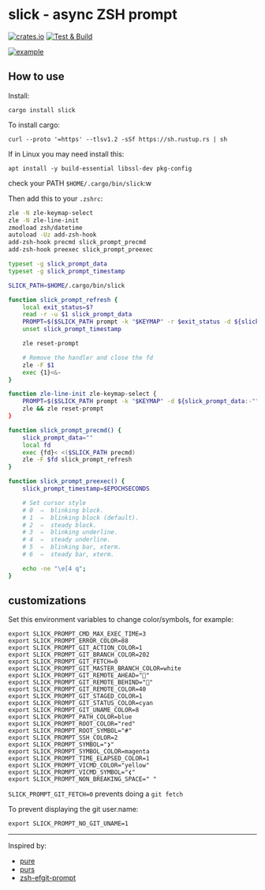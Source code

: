 # slick - async ZSH prompt

[![crates.io](https://img.shields.io/crates/v/slick.svg)](https://crates.io/crates/slick)
[![Test & Build](https://github.com/nbari/slick/actions/workflows/build.yml/badge.svg)](https://github.com/nbari/slick/actions/workflows/build.yml)

[![example](https://img.youtube.com/vi/ZFQ2bykpm6s/0.jpg)](https://www.youtube.com/watch?v=ZFQ2bykpm6s)

## How to use

Install:

    cargo install slick

To install cargo:

    curl --proto '=https' --tlsv1.2 -sSf https://sh.rustup.rs | sh

If in Linux you may need install this:

    apt install -y build-essential libssl-dev pkg-config

check your PATH `$HOME/.cargo/bin/slick`:w

Then add this to your `.zshrc`:

```sh
zle -N zle-keymap-select
zle -N zle-line-init
zmodload zsh/datetime
autoload -Uz add-zsh-hook
add-zsh-hook precmd slick_prompt_precmd
add-zsh-hook preexec slick_prompt_preexec

typeset -g slick_prompt_data
typeset -g slick_prompt_timestamp

SLICK_PATH=$HOME/.cargo/bin/slick

function slick_prompt_refresh {
    local exit_status=$?
    read -r -u $1 slick_prompt_data
    PROMPT=$($SLICK_PATH prompt -k "$KEYMAP" -r $exit_status -d ${slick_prompt_data:-""} -t ${slick_prompt_timestamp:-$EPOCHSECONDS})
    unset slick_prompt_timestamp

    zle reset-prompt

    # Remove the handler and close the fd
    zle -F $1
    exec {1}<&-
}

function zle-line-init zle-keymap-select {
    PROMPT=$($SLICK_PATH prompt -k "$KEYMAP" -d ${slick_prompt_data:-""})
    zle && zle reset-prompt
}

function slick_prompt_precmd() {
    slick_prompt_data=""
    local fd
    exec {fd}< <($SLICK_PATH precmd)
    zle -F $fd slick_prompt_refresh
}

function slick_prompt_preexec() {
    slick_prompt_timestamp=$EPOCHSECONDS

    # Set cursor style
    # 0  ⇒  blinking block.
    # 1  ⇒  blinking block (default).
    # 2  ⇒  steady block.
    # 3  ⇒  blinking underline.
    # 4  ⇒  steady underline.
    # 5  ⇒  blinking bar, xterm.
    # 6  ⇒  steady bar, xterm.

    echo -ne "\e[4 q";
}
```

## customizations

Set this environment variables to change color/symbols, for example:

    export SLICK_PROMPT_CMD_MAX_EXEC_TIME=3
    export SLICK_PROMPT_ERROR_COLOR=88
    export SLICK_PROMPT_GIT_ACTION_COLOR=1
    export SLICK_PROMPT_GIT_BRANCH_COLOR=202
    export SLICK_PROMPT_GIT_FETCH=0
    export SLICK_PROMPT_GIT_MASTER_BRANCH_COLOR=white
    export SLICK_PROMPT_GIT_REMOTE_AHEAD=""
    export SLICK_PROMPT_GIT_REMOTE_BEHIND=""
    export SLICK_PROMPT_GIT_REMOTE_COLOR=40
    export SLICK_PROMPT_GIT_STAGED_COLOR=1
    export SLICK_PROMPT_GIT_STATUS_COLOR=cyan
    export SLICK_PROMPT_GIT_UNAME_COLOR=8
    export SLICK_PROMPT_PATH_COLOR=blue
    export SLICK_PROMPT_ROOT_COLOR="red"
    export SLICK_PROMPT_ROOT_SYMBOL="#"
    export SLICK_PROMPT_SSH_COLOR=2
    export SLICK_PROMPT_SYMBOL="❯"
    export SLICK_PROMPT_SYMBOL_COLOR=magenta
    export SLICK_PROMPT_TIME_ELAPSED_COLOR=1
    export SLICK_PROMPT_VICMD_COLOR="yellow"
    export SLICK_PROMPT_VICMD_SYMBOL="❮"
    export SLICK_PROMPT_NON_BREAKING_SPACE=" "


`SLICK_PROMPT_GIT_FETCH=0` prevents doing a `git fetch`

To prevent displaying the git user.name:

    export SLICK_PROMPT_NO_GIT_UNAME=1

___
Inspired by:

* [pure](https://github.com/sindresorhus/pure)
* [purs](https://github.com/xcambar/purs)
* [zsh-efgit-prompt](https://github.com/ericfreese/zsh-efgit-prompt)
